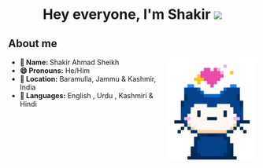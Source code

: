 <h1 align="center">Hey everyone, I'm Shakir <img src="https://media.giphy.com/media/hvRJCLFzcasrR4ia7z/giphy.gif" width="35"></h1>


## About me
<picture> <img align="right" src="https://github.com/toukirkhan/toukirkhan/blob/main/assets/mona.gif?raw=true" width = 180px></picture>

<ul>
  <li><b>👤 Name: </b> Shakir Ahmad Sheikh</li>
  <li><b>😄 Pronouns:</b>  He/Him</li>
  <li><b>📍 Location:</b> Baramulla, Jammu & Kashmir, India</li>
  <li><b>📣 Languages:</b> English , Urdu , Kashmiri & Hindi</li>
</ul>




